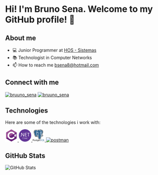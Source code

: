 

# Hi! I'm Bruno Sena. Welcome to my GitHub profile! 👋

## About me

- 💻 Junior Programmer at [HOS - Sistemas](https://www.hos.com.br/)
- 📚 Technologist in Computer Networks
- 📫 How to reach me [bsena8@hotmail.com](mailto:bsena8@hotmail.com)

## Connect with me

<p align="left">

<a href="https://www.instagram.com/bruuno_sena/" target="_blank"><img align="center" src="https://raw.githubusercontent.com/rahuldkjain/github-profile-readme-generator/master/src/images/icons/Social/instagram.svg" alt="bruuno_sena" height="30" width="40" /></a>
<a href="https://www.linkedin.com/in/bruunosena/" target="_blank"><img align="center" src="https://raw.githubusercontent.com/rahuldkjain/github-profile-readme-generator/master/src/images/icons/Social/linked-in-alt.svg" alt="bruuno_sena" height="30" width="40" /></a>
</p>

## Technologies

Here are some of the technologies i work with:
<p align="left"> 

<a href="https://www.w3schools.com/cs/" target="_blank"> <img src="https://raw.githubusercontent.com/devicons/devicon/master/icons/csharp/csharp-original.svg" alt="csharp" width="40" height="40"/> </a>
<a href="https://dotnet.microsoft.com/pt-br/download" target="_blank"> <img src="https://raw.githubusercontent.com/devicons/devicon/6910f0503efdd315c8f9b858234310c06e04d9c0/icons/dotnetcore/dotnetcore-original.svg" alt="mysql" width="40" height="40"/> </a>
<a href="https://www.postgresql.org" target="_blank"> <img src="https://raw.githubusercontent.com/devicons/devicon/master/icons/postgresql/postgresql-original-wordmark.svg" alt="postgresql" width="40" height="40"/> </a> <a href="https://postman.com" target="_blank"> <img src="https://www.vectorlogo.zone/logos/getpostman/getpostman-icon.svg" alt="postman" width="40" height="40"/> </a> 

## GitHub Stats

![GitHub Stats](https://github-readme-stats.vercel.app/api?username=bruuno-sena&show_icons=true&theme=dark)



